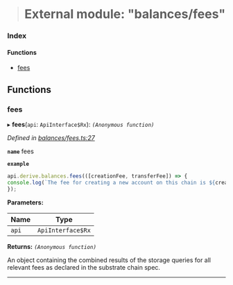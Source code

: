 > # External module: "balances/fees"

### Index

#### Functions

* [fees](_balances_fees_.md#fees)

## Functions

###  fees

▸ **fees**(`api`: `ApiInterface$Rx`): *`(Anonymous function)`*

*Defined in [balances/fees.ts:27](https://github.com/polkadot-js/api/blob/3b8db2e/packages/api-derive/src/balances/fees.ts#L27)*

**`name`** fees

**`example`** 
<BR>

```javascript
api.derive.balances.fees(([creationFee, transferFee]) => {
console.log(`The fee for creating a new account on this chain is ${creationFee} units. The fee required for making a transfer is ${transferFee} units.`);
});
```

**Parameters:**

Name | Type |
------ | ------ |
`api` | `ApiInterface$Rx` |

**Returns:** *`(Anonymous function)`*

An object containing the combined results of the storage queries for
all relevant fees as declared in the substrate chain spec.

___